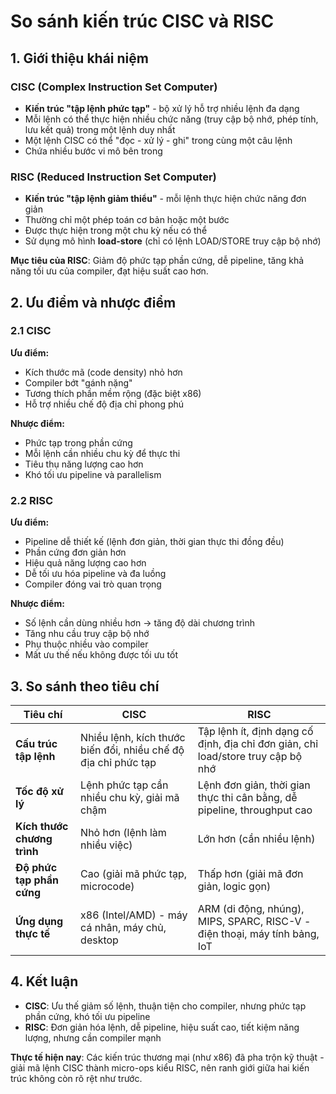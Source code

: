 # So sánh kiến trúc CISC và RISC

## 1. Giới thiệu khái niệm

### CISC (Complex Instruction Set Computer)
- **Kiến trúc "tập lệnh phức tạp"** - bộ xử lý hỗ trợ nhiều lệnh đa dạng
- Mỗi lệnh có thể thực hiện nhiều chức năng (truy cập bộ nhớ, phép tính, lưu kết quả) trong một lệnh duy nhất
- Một lệnh CISC có thể "đọc - xử lý - ghi" trong cùng một câu lệnh
- Chứa nhiều bước vi mô bên trong

### RISC (Reduced Instruction Set Computer)
- **Kiến trúc "tập lệnh giảm thiểu"** - mỗi lệnh thực hiện chức năng đơn giản
- Thường chỉ một phép toán cơ bản hoặc một bước
- Được thực hiện trong một chu kỳ nếu có thể
- Sử dụng mô hình **load-store** (chỉ có lệnh LOAD/STORE truy cập bộ nhớ)

**Mục tiêu của RISC**: Giảm độ phức tạp phần cứng, dễ pipeline, tăng khả năng tối ưu của compiler, đạt hiệu suất cao hơn.

## 2. Ưu điểm và nhược điểm

### 2.1 CISC

**Ưu điểm:**
- Kích thước mã (code density) nhỏ hơn
- Compiler bớt "gánh nặng"
- Tương thích phần mềm rộng (đặc biệt x86)
- Hỗ trợ nhiều chế độ địa chỉ phong phú

**Nhược điểm:**
- Phức tạp trong phần cứng
- Mỗi lệnh cần nhiều chu kỳ để thực thi
- Tiêu thụ năng lượng cao hơn
- Khó tối ưu pipeline và parallelism

### 2.2 RISC

**Ưu điểm:**
- Pipeline dễ thiết kế (lệnh đơn giản, thời gian thực thi đồng đều)
- Phần cứng đơn giản hơn
- Hiệu quả năng lượng cao hơn
- Dễ tối ưu hóa pipeline và đa luồng
- Compiler đóng vai trò quan trọng

**Nhược điểm:**
- Số lệnh cần dùng nhiều hơn → tăng độ dài chương trình
- Tăng nhu cầu truy cập bộ nhớ
- Phụ thuộc nhiều vào compiler
- Mất ưu thế nếu không được tối ưu tốt

## 3. So sánh theo tiêu chí

| Tiêu chí | CISC | RISC |
|----------|------|------|
| **Cấu trúc tập lệnh** | Nhiều lệnh, kích thước biến đổi, nhiều chế độ địa chỉ phức tạp | Tập lệnh ít, định dạng cố định, địa chỉ đơn giản, chỉ load/store truy cập bộ nhớ |
| **Tốc độ xử lý** | Lệnh phức tạp cần nhiều chu kỳ, giải mã chậm | Lệnh đơn giản, thời gian thực thi cân bằng, dễ pipeline, throughput cao |
| **Kích thước chương trình** | Nhỏ hơn (lệnh làm nhiều việc) | Lớn hơn (cần nhiều lệnh) |
| **Độ phức tạp phần cứng** | Cao (giải mã phức tạp, microcode) | Thấp hơn (giải mã đơn giản, logic gọn) |
| **Ứng dụng thực tế** | x86 (Intel/AMD) - máy cá nhân, máy chủ, desktop | ARM (di động, nhúng), MIPS, SPARC, RISC-V - điện thoại, máy tính bảng, IoT |

## 4. Kết luận

- **CISC**: Ưu thế giảm số lệnh, thuận tiện cho compiler, nhưng phức tạp phần cứng, khó tối ưu pipeline
- **RISC**: Đơn giản hóa lệnh, dễ pipeline, hiệu suất cao, tiết kiệm năng lượng, nhưng cần compiler mạnh

**Thực tế hiện nay**: Các kiến trúc thương mại (như x86) đã pha trộn kỹ thuật - giải mã lệnh CISC thành micro-ops kiểu RISC, nên ranh giới giữa hai kiến trúc không còn rõ rệt như trước.